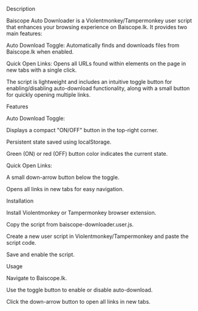Description

Baiscope Auto Downloader is a Violentmonkey/Tampermonkey user script that enhances your browsing experience on Baiscope.lk. It provides two main features:

Auto Download Toggle: Automatically finds and downloads files from Baiscope.lk when enabled.

Quick Open Links: Opens all URLs found within <td> elements on the page in new tabs with a single click.

The script is lightweight and includes an intuitive toggle button for enabling/disabling auto-download functionality, along with a small button for quickly opening multiple links.

Features

Auto Download Toggle:

Displays a compact "ON/OFF" button in the top-right corner.

Persistent state saved using localStorage.

Green (ON) or red (OFF) button color indicates the current state.

Quick Open Links:

A small down-arrow button below the toggle.

Opens all <td> links in new tabs for easy navigation.

Installation

Install Violentmonkey or Tampermonkey browser extension.

Copy the script from baiscope-downloader.user.js.

Create a new user script in Violentmonkey/Tampermonkey and paste the script code.

Save and enable the script.

Usage

Navigate to Baiscope.lk.

Use the toggle button to enable or disable auto-download.

Click the down-arrow button to open all <td> links in new tabs.
